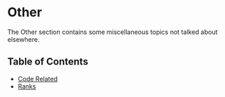 # Other

The Other section contains some miscellaneous topics not talked about elsewhere.

## Table of Contents
- [Code Related](Other/Code_Related.md)
- [Ranks](Other/Ranks.md)